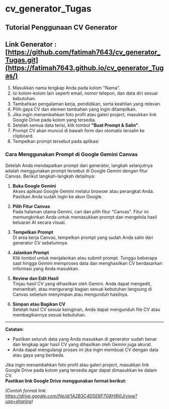 # cv_generator_Tugas


## Tutorial Penggunaan CV Generator

## Link Generator : [https://github.com/fatimah7643/cv_generator_Tugas.git](https://fatimah7643.github.io/cv_generator_Tugas/)

1. Masukkan nama lengkap Anda pada kolom "Nama".
2. Isi kolom-kolom lain seperti email, nomor telepon, dan data diri sesuai kebutuhan.
3. Tambahkan pengalaman kerja, pendidikan, serta keahlian yang relevan.
4. Pilih gaya CV dan elemen tambahan yang ingin ditampilkan.
5. Jika ingin menambahkan foto profil atau galeri project, masukkan link Google Drive pada kolom yang tersedia.
6. Setelah semua data terisi, klik tombol **"Buat Prompt & Salin"**.
7. Prompt CV akan muncul di bawah form dan otomatis tersalin ke clipboard.
8. Tempelkan prompt tersebut pada aplikasi

### Cara Menggunakan Prompt di Google Gemini Canvas

Setelah Anda mendapatkan prompt dari generator, langkah selanjutnya adalah menggunakan prompt tersebut di Google Gemini dengan fitur Canvas. Berikut langkah-langkah detailnya:

1. **Buka Google Gemini**  
   Akses aplikasi Google Gemini melalui browser atau perangkat Anda. Pastikan Anda sudah login ke akun Google.

2. **Pilih Fitur Canvas**  
   Pada halaman utama Gemini, cari dan pilih fitur "Canvas". Fitur ini memungkinkan Anda untuk memasukkan prompt dan mengelola hasil keluaran AI secara visual.

3. **Tempelkan Prompt**  
   Di area kerja Canvas, tempelkan prompt yang sudah Anda salin dari generator CV sebelumnya.

4. **Jalankan Prompt**  
   Klik tombol untuk menjalankan atau submit prompt. Tunggu beberapa saat hingga Gemini memproses data dan menghasilkan CV berdasarkan informasi yang Anda masukkan.

5. **Review dan Edit Hasil**  
   Tinjau hasil CV yang dihasilkan oleh Gemini. Anda dapat mengedit, menambah, atau mengurangi bagian sesuai kebutuhan langsung di Canvas sebelum menyimpan atau mengunduh hasilnya.

6. **Simpan atau Bagikan CV**  
   Setelah hasil CV sesuai keinginan, Anda dapat mengunduh file CV atau membagikannya sesuai kebutuhan.

---

**Catatan:**  
- Pastikan seluruh data yang Anda masukkan di generator sudah benar dan lengkap agar hasil CV yang dihasilkan oleh Gemini juga akurat.
- Anda dapat mengulangi proses ini jika ingin membuat CV dengan data atau gaya yang berbeda.

Jika ingin menambahkan foto profil atau galeri project, masukkan link Google Drive pada kolom yang tersedia agar dapat dimasukkan ke dalam CV.  
   **Pastikan link Google Drive menggunakan format berikut:**  

*(Contoh format link: https://drive.google.com/file/d/1A2B3C4D5E6F7G8H9I0J/view?usp=sharing)*
